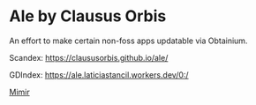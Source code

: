 # Ale by Clausus Orbis

An effort to make certain non-foss apps updatable via Obtainium.

Scandex: https://claususorbis.github.io/ale/

GDIndex: https://ale.laticiastancil.workers.dev/0:/

[Mimir](https://claususorbis.github.io/ale/re.html?obtainium%3A%2F%2Fapp%2F%7B%22id%22%3A%22com.flyersoft.moonreaderp%22%2C%22url%22%3A%22https%3A%2F%2Fclaususorbis.github.io%2Fale%2F%22%2C%22author%22%3A%22claususorbis.github.io%22%2C%22name%22%3A%22Moon%2B+Reader+Pro%22%2C%22preferredApkIndex%22%3A0%2C%22additionalSettings%22%3A%22%7B%5C%22intermediateLink%5C%22%3A%5B%5D%2C%5C%22customLinkFilterRegex%5C%22%3A%5C%22%5C%5C%5C%5C%2Fmimir%5C%5C%5C%5C_%5C%22%2C%5C%22filterByLinkText%5C%22%3Afalse%2C%5C%22skipSort%5C%22%3Afalse%2C%5C%22reverseSort%5C%22%3Afalse%2C%5C%22sortByLastLinkSegment%5C%22%3Afalse%2C%5C%22versionExtractWholePage%5C%22%3Afalse%2C%5C%22requestHeader%5C%22%3A%5B%7B%5C%22requestHeader%5C%22%3A%5C%22User-Agent%3A+Mozilla%2F5.0+%28Linux%3B+Android+10%3B+K%29+AppleWebKit%2F537.36+%28KHTML%2C+like+Gecko%29+Chrome%2F114.0.0.0+Mobile+Safari%2F537.36%5C%22%7D%5D%2C%5C%22defaultPseudoVersioningMethod%5C%22%3A%5C%22APKLinkHash%5C%22%2C%5C%22trackOnly%5C%22%3Afalse%2C%5C%22versionExtractionRegEx%5C%22%3A%5C%22.%2Amimir_%28.%2A%29%24%5C%22%2C%5C%22matchGroupToUse%5C%22%3A%5C%22%241%5C%22%2C%5C%22versionDetection%5C%22%3Atrue%2C%5C%22useVersionCodeAsOSVersion%5C%22%3Afalse%2C%5C%22apkFilterRegEx%5C%22%3A%5C%22%5C%22%2C%5C%22invertAPKFilter%5C%22%3Afalse%2C%5C%22autoApkFilterByArch%5C%22%3Atrue%2C%5C%22appName%5C%22%3A%5C%22%5C%22%2C%5C%22shizukuPretendToBeGooglePlay%5C%22%3Afalse%2C%5C%22exemptFromBackgroundUpdates%5C%22%3Afalse%2C%5C%22skipUpdateNotifications%5C%22%3Afalse%2C%5C%22about%5C%22%3A%5C%22%5C%22%2C%5C%22supportFixedAPKURL%5C%22%3Afalse%7D%22%2C%22overrideSource%22%3Anull%7D)